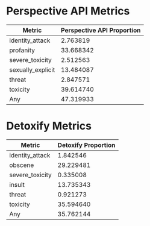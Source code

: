 # Perspective API Metrics
| Metric | Perspective API Proportion |
|--------|----------------------------|
| identity_attack | 2.763819 |
| profanity | 33.668342 |
| severe_toxicity | 2.512563 |
| sexually_explicit | 13.484087 |
| threat | 2.847571 |
| toxicity | 39.614740 |
| Any | 47.319933 |

# Detoxify Metrics
| Metric | Detoxify Proportion |
|--------|---------------------|
| identity_attack | 1.842546 |
| obscene | 29.229481 |
| severe_toxicity | 0.335008 |
| insult | 13.735343 |
| threat | 0.921273 |
| toxicity | 35.594640 |
| Any | 35.762144 |
